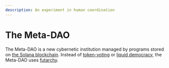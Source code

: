 ```yaml
---
description: An experiment in human coordination
---
```


# The Meta-DAO

The Meta-DAO is a new cybernetic institution managed by programs stored on [the Solana blockchain](https://solana.com/). Instead of [token-voting](https://acceleratedcapital.substack.com/i/36799446/ii-token-based-quorum-voting) or [liquid democracy](https://en.wikipedia.org/wiki/Liquid\_democracy), the Meta-DAO uses [futarchy](https://mason.gmu.edu/\~rhanson/futarchy.html).
